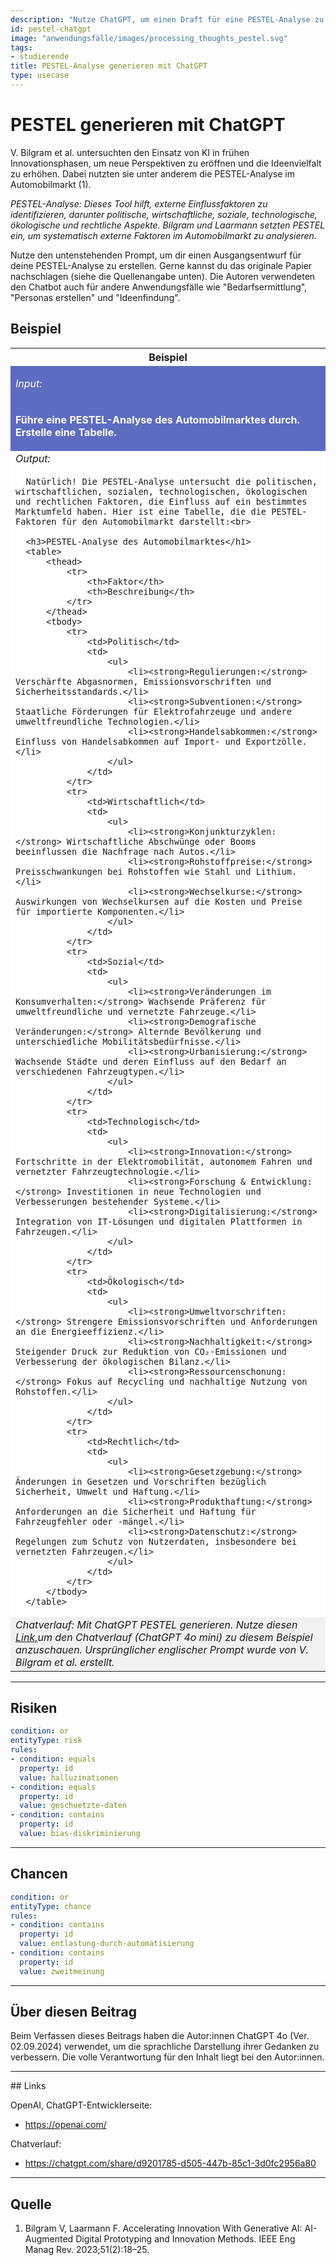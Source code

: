 ```yaml
---
description: "Nutze ChatGPT, um einen Draft für eine PESTEL-Analyse zu erstellen."
id: pestel-chatgpt
image: "anwendungsfälle/images/processing_thoughts_pestel.svg"
tags:
- studierende
title: PESTEL-Analyse generieren mit ChatGPT
type: usecase
---
```



# PESTEL generieren mit ChatGPT

V. Bilgram et al. untersuchten den Einsatz von KI in frühen Innovationsphasen, um neue Perspektiven zu eröffnen und die Ideenvielfalt zu erhöhen. Dabei nutzten sie unter anderem die PESTEL-Analyse im Automobilmarkt (1).

*PESTEL-Analyse: Dieses Tool hilft, externe Einflussfaktoren zu identifizieren, darunter politische, wirtschaftliche, soziale, technologische, ökologische und rechtliche Aspekte. Bilgram und Laarmann setzten PESTEL ein, um systematisch externe Faktoren im Automobilmarkt zu analysieren.*

Nutze den untenstehenden Prompt, um dir einen Ausgangsentwurf für deine PESTEL-Analyse zu erstellen. Gerne kannst du das originale Papier nachschlagen (siehe die Quellenangabe unten). Die Autoren verwendeten den Chatbot auch für andere Anwendungsfälle wie "Bedarfsermittlung", "Personas erstellen" und "Ideenfindung".


## Beispiel

<table >
  <tr>
    <th>Beispiel</th>
  </tr>
  <tr>
    <td bgcolor="5D6CC0"><p style="color:white"><i>Input:</i></p></td>
  </tr>
  <tr>
    <td bgcolor="5D6CC0">
      <p style="color:white"><strong>
      Führe eine PESTEL-Analyse des Automobilmarktes durch. Erstelle eine Tabelle.<strong>
    </td>
  </tr>
  <tr>
    <td bgcolor="white"><i>Output:</i></td>
  </tr>
  <tr>
    <td bgcolor="white">

      Natürlich! Die PESTEL-Analyse untersucht die politischen, wirtschaftlichen, sozialen, technologischen, ökologischen und rechtlichen Faktoren, die Einfluss auf ein bestimmtes Marktumfeld haben. Hier ist eine Tabelle, die die PESTEL-Faktoren für den Automobilmarkt darstellt:<br>

      <h3>PESTEL-Analyse des Automobilmarktes</h1>
      <table>
          <thead>
              <tr>
                  <th>Faktor</th>
                  <th>Beschreibung</th>
              </tr>
          </thead>
          <tbody>
              <tr>
                  <td>Politisch</td>
                  <td>
                      <ul>
                          <li><strong>Regulierungen:</strong> Verschärfte Abgasnormen, Emissionsvorschriften und Sicherheitsstandards.</li>
                          <li><strong>Subventionen:</strong> Staatliche Förderungen für Elektrofahrzeuge und andere umweltfreundliche Technologien.</li>
                          <li><strong>Handelsabkommen:</strong> Einfluss von Handelsabkommen auf Import- und Exportzölle.</li>
                      </ul>
                  </td>
              </tr>
              <tr>
                  <td>Wirtschaftlich</td>
                  <td>
                      <ul>
                          <li><strong>Konjunkturzyklen:</strong> Wirtschaftliche Abschwünge oder Booms beeinflussen die Nachfrage nach Autos.</li>
                          <li><strong>Rohstoffpreise:</strong> Preisschwankungen bei Rohstoffen wie Stahl und Lithium.</li>
                          <li><strong>Wechselkurse:</strong> Auswirkungen von Wechselkursen auf die Kosten und Preise für importierte Komponenten.</li>
                      </ul>
                  </td>
              </tr>
              <tr>
                  <td>Sozial</td>
                  <td>
                      <ul>
                          <li><strong>Veränderungen im Konsumverhalten:</strong> Wachsende Präferenz für umweltfreundliche und vernetzte Fahrzeuge.</li>
                          <li><strong>Demografische Veränderungen:</strong> Alternde Bevölkerung und unterschiedliche Mobilitätsbedürfnisse.</li>
                          <li><strong>Urbanisierung:</strong> Wachsende Städte und deren Einfluss auf den Bedarf an verschiedenen Fahrzeugtypen.</li>
                      </ul>
                  </td>
              </tr>
              <tr>
                  <td>Technologisch</td>
                  <td>
                      <ul>
                          <li><strong>Innovation:</strong> Fortschritte in der Elektromobilität, autonomem Fahren und vernetzter Fahrzeugtechnologie.</li>
                          <li><strong>Forschung & Entwicklung:</strong> Investitionen in neue Technologien und Verbesserungen bestehender Systeme.</li>
                          <li><strong>Digitalisierung:</strong> Integration von IT-Lösungen und digitalen Plattformen in Fahrzeugen.</li>
                      </ul>
                  </td>
              </tr>
              <tr>
                  <td>Ökologisch</td>
                  <td>
                      <ul>
                          <li><strong>Umweltvorschriften:</strong> Strengere Emissionsvorschriften und Anforderungen an die Energieeffizienz.</li>
                          <li><strong>Nachhaltigkeit:</strong> Steigender Druck zur Reduktion von CO₂-Emissionen und Verbesserung der ökologischen Bilanz.</li>
                          <li><strong>Ressourcenschonung:</strong> Fokus auf Recycling und nachhaltige Nutzung von Rohstoffen.</li>
                      </ul>
                  </td>
              </tr>
              <tr>
                  <td>Rechtlich</td>
                  <td>
                      <ul>
                          <li><strong>Gesetzgebung:</strong> Änderungen in Gesetzen und Vorschriften bezüglich Sicherheit, Umwelt und Haftung.</li>
                          <li><strong>Produkthaftung:</strong> Anforderungen an die Sicherheit und Haftung für Fahrzeugfehler oder -mängel.</li>
                          <li><strong>Datenschutz:</strong> Regelungen zum Schutz von Nutzerdaten, insbesondere bei vernetzten Fahrzeugen.</li>
                      </ul>
                  </td>
              </tr>
          </tbody>
      </table>
  </tr>
  <tr>
    <td  bgcolor="f1f1f1"><i>Chatverlauf: Mit ChatGPT PESTEL generieren. Nutze diesen <a href="https://chatgpt.com/share/d9201785-d505-447b-85c1-3d0fc2956a80"> Link,</a>um den Chatverlauf (ChatGPT 4o mini) zu diesem Beispiel anzuschauen. Ursprünglicher englischer Prompt wurde von V. Bilgram et al. erstellt.</a></i>
    </td>
  </tr>
</table>



---


## Risiken

```yaml
condition: or
entityType: risk
rules:
- condition: equals
  property: id
  value: halluzinationen
- condition: equals
  property: id
  value: geschuetzte-daten
- condition: contains
  property: id
  value: bias-diskriminierung
```


---

## Chancen

```yaml
condition: or
entityType: chance
rules:
- condition: contains
  property: id
  value: entlastung-durch-automatisierung
- condition: contains
  property: id
  value: zweitmeinung
```


---

## Über diesen Beitrag

Beim Verfassen dieses Beitrags haben die Autor:innen ChatGPT 4o (Ver. 02.09.2024) verwendet, um die sprachliche Darstellung ihrer Gedanken zu verbessern. Die volle Verantwortung für den Inhalt liegt bei den Autor:innen. 


---


## Links

OpenAI, ChatGPT-Entwicklerseite:

- https://openai.com/


Chatverlauf:

- https://chatgpt.com/share/d9201785-d505-447b-85c1-3d0fc2956a80


---


## Quelle

1. Bilgram V, Laarmann F. Accelerating Innovation With Generative AI: AI-Augmented Digital Prototyping and Innovation Methods. IEEE Eng Manag Rev. 2023;51(2):18–25. 


